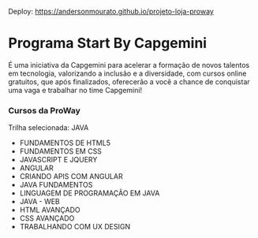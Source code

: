 Deploy: https://andersonmourato.github.io/projeto-loja-proway

# Programa Start By Capgemini
É uma iniciativa da Capgemini para acelerar a formação de novos talentos em tecnologia, valorizando a inclusão e a diversidade, com cursos online gratuitos, que após finalizados, oferecerão a você a chance de conquistar uma vaga e trabalhar no time Capgemini!

### Cursos da ProWay
Trilha selecionada: JAVA
- FUNDAMENTOS DE HTML5
- FUNDAMENTOS EM CSS
- JAVASCRIPT E JQUERY
- ANGULAR
- CRIANDO APIS COM ANGULAR
- JAVA FUNDAMENTOS
- LINGUAGEM DE PROGRAMAÇÃO EM JAVA
- JAVA - WEB
- HTML AVANÇADO
- CSS AVANÇADO
- TRABALHANDO COM UX DESIGN
